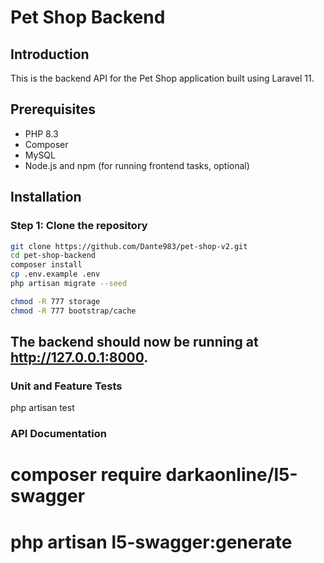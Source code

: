 # Pet Shop Backend

## Introduction
This is the backend API for the Pet Shop application built using Laravel 11.

## Prerequisites
- PHP 8.3
- Composer
- MySQL
- Node.js and npm (for running frontend tasks, optional)

## Installation

### Step 1: Clone the repository
```sh
git clone https://github.com/Dante983/pet-shop-v2.git
cd pet-shop-backend
composer install
cp .env.example .env
php artisan migrate --seed

chmod -R 777 storage
chmod -R 777 bootstrap/cache
```

## The backend should now be running at http://127.0.0.1:8000.


### Unit and Feature Tests

php artisan test

### API Documentation

# composer require darkaonline/l5-swagger
# php artisan l5-swagger:generate
